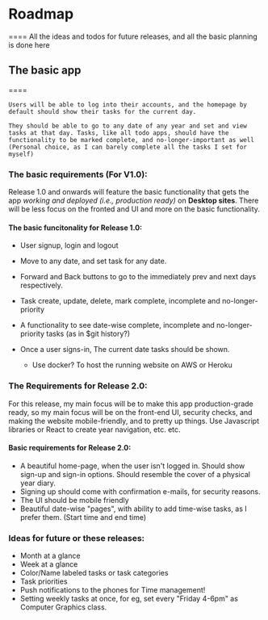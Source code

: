 # Roadmap
====
	All the ideas and todos for future releases, and all the basic planning is done here

## The basic app
====

	Users will be able to log into their accounts, and the homepage by default should show their tasks for the current day.

	They should be able to go to any date of any year and set and view tasks at that day. Tasks, like all todo apps, should have the functionality to be marked complete, and no-longer-important as well (Personal choice, as I can barely complete all the tasks I set for myself)

### The basic requirements (For V1.0):
Release 1.0 and onwards will feature the basic functionality that gets the app _working and deployed (i.e., production ready)_ on **Desktop sites**. There will be less focus on the fronted and UI and more on the basic functionality.

#### The basic funcitonality for Release 1.0:
* User signup, login and logout
* Move to any date, and set task for any date.
* Forward and Back buttons to go to the immediately prev and next days respectively.
* Task create, update, delete, mark complete, incomplete and no-longer-priority
* A functionality to see date-wise complete, incomplete and no-longer-priority tasks (as in $git history?)
* Once a user signs-in, The current date tasks should be shown.

	* Use docker? To host the running website on AWS or Heroku

### The Requirements for Release 2.0: 
For this release, my main focus will be to make this app production-grade ready, so my main focus will be on the front-end UI, security checks, and making the website mobile-friendly, and to pretty up things. Use Javascript libraries or React to create year navigation, etc. etc.

#### Basic requirements for Release 2.0:
* A beautiful home-page, when the user isn't logged in. Should show sign-up and sign-in options. Should resemble the cover of a physical year diary.
* Signing up should come with confirmation e-mails, for security reasons.
* The UI should be mobile friendly
* Beautiful date-wise "pages", with ability to add time-wise tasks, as I prefer them. (Start time and end time)


### Ideas for future or these releases: 
* Month at a glance
* Week at a glance
* Color/Name labeled tasks or task categories
* Task priorities
* Push notifications to the phones for Time management!
* Setting weekly tasks at once, for eg, set every "Friday 4-6pm" as Computer Graphics class.
